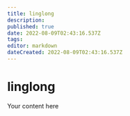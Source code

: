 ```yaml
---
title: linglong
description: 
published: true
date: 2022-08-09T02:43:16.537Z
tags: 
editor: markdown
dateCreated: 2022-08-09T02:43:16.537Z
---
```


# linglong
Your content here